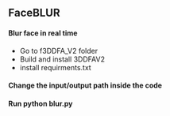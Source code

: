 ## FaceBLUR

#### Blur face in real time

* Go to f3DDFA_V2 folder
* Build and install 3DDFAV2
* install requirments.txt

#### Change the input/output path inside the code
#### Run python blur.py